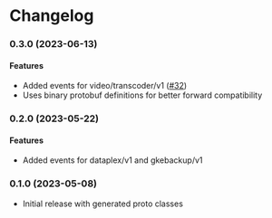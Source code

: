 # Changelog

### 0.3.0 (2023-06-13)

#### Features

* Added events for video/transcoder/v1 ([#32](https://github.com/googleapis/google-cloudevents-ruby/issues/32)) 
* Uses binary protobuf definitions for better forward compatibility 

### 0.2.0 (2023-05-22)

#### Features

* Added events for dataplex/v1 and gkebackup/v1 

### 0.1.0 (2023-05-08)

* Initial release with generated proto classes
